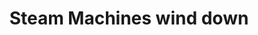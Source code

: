 ---
title: "Steam Machines wind down"
categories: ["Games"]

link:
    url: "https://steamcommunity.com/app/221410/discussions/0/1696043806550421224"
    dead: false

message: "Steam Machines have been put aside but the Linux gaming ecosystem remains a priority at Valve."
---